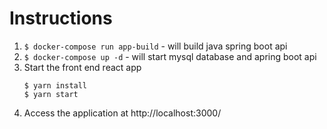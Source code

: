 # Instructions

1. `$ docker-compose run app-build` - will build java spring boot api
2. `$ docker-compose up -d` - will start mysql database and apring boot api
3. Start the front end react app
    ```
    $ yarn install
    $ yarn start
    ```
4. Access the application at http://localhost:3000/
